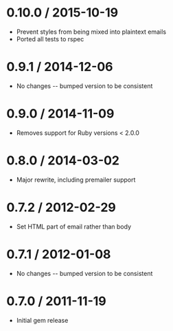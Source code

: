 # 0.10.0 / 2015-10-19

  * Prevent styles from being mixed into plaintext emails
  * Ported all tests to rspec

# 0.9.1 / 2014-12-06

  * No changes -- bumped version to be consistent

# 0.9.0 / 2014-11-09

  * Removes support for Ruby versions < 2.0.0

# 0.8.0 / 2014-03-02

  * Major rewrite, including premailer support

# 0.7.2 / 2012-02-29

  * Set HTML part of email rather than body

# 0.7.1 / 2012-01-08

  * No changes -- bumped version to be consistent

# 0.7.0 / 2011-11-19

 * Initial gem release
